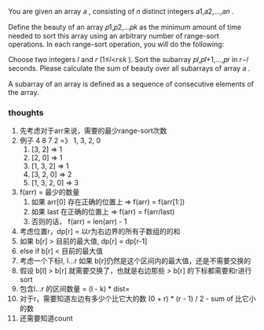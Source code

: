 You are given an array 𝑎
, consisting of 𝑛
distinct integers 𝑎1,𝑎2,…,𝑎𝑛
.

Define the beauty of an array 𝑝1,𝑝2,…𝑝𝑘
as the minimum amount of time needed to sort this array using an arbitrary number of range-sort operations. In each
range-sort operation, you will do the following:

Choose two integers 𝑙
and 𝑟
(1≤𝑙<𝑟≤𝑘
).
Sort the subarray 𝑝𝑙,𝑝𝑙+1,…,𝑝𝑟
in 𝑟−𝑙
seconds.
Please calculate the sum of beauty over all subarrays of array 𝑎
.

A subarray of an array is defined as a sequence of consecutive elements of the array.

### thoughts

1. 先考虑对于arr来说，需要的最少range-sort次数
2. 例子 4 8 7 2 =》 1, 3, 2, 0
    1. [3, 2] => 1
    2. [2, 0] => 1
    3. [1, 3, 2] => 1
    4. [3, 2, 0] => 2
    5. [1, 3, 2, 0] =>  3
3. f(arr) = 最少的数量
    1. 如果 arr[0] 存在正确的位置上 => f(arr) = f(arr[1:])
    2. 如果 last 在正确的位置上 => f(arr) = f(arr/last)
    3. 否则的话， f(arr) = len(arr) - 1
4. 考虑位置r，dp[r] = 以r为右边界的所有子数组的的和
5. 如果 b[r] > 目前的最大值, dp[r] = dp[r-1]
6. else if b[r] < 目前的最大值
7. 考虑一个下标l, l...r 如果 b[r]仍然是这个区间内的最大值，还是不需要交换的
8. 假设 b[l] > b[r] 就需要交换了，也就是右边那些 > b[r] 的下标都需要和r进行sort
9. 包含l...r 的区间数量 = (l - k) * dist=
10. 对于r，需要知道左边有多少个比它大的数 (0 + r) * (r - 1) / 2 - sum of 比它小的数
11. 还需要知道count
   